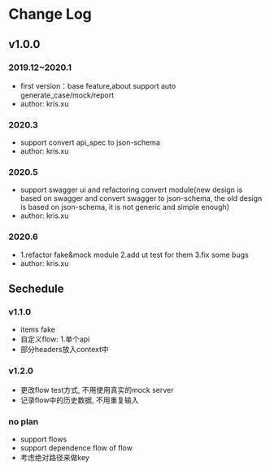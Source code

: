 # Change Log

## v1.0.0

### 2019.12~2020.1

- first version：base feature,about support auto generate_case/mock/report
- author: kris.xu

### 2020.3

- support convert api_spec to json-schema
- author: kris.xu

### 2020.5

- support swagger ui and refactoring convert module(new design is based on swagger and convert swagger to json-schema, the old design is based on json-schema, it is not generic and simple enough)
- author: kris.xu

### 2020.6

- 1.refactor fake&mock module 2.add ut test for them 3.fix some bugs
- author: kris.xu

## Sechedule

### v1.1.0

- items fake
- 自定义flow: 1.单个api
- 部分headers放入context中

### v1.2.0

- 更改flow test方式, 不用使用真实的mock server
- 记录flow中的历史数据, 不用重复输入

### no plan

- support flows
- support dependence flow of flow
- 考虑绝对路径来做key
